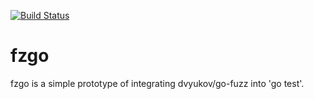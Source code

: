 [![Build Status](https://travis-ci.org/thepudds/fzgo.svg?branch=master)](https://travis-ci.org/thepudds/fzgo)

# fzgo
fzgo is a simple prototype of integrating dvyukov/go-fuzz into 'go test'.
